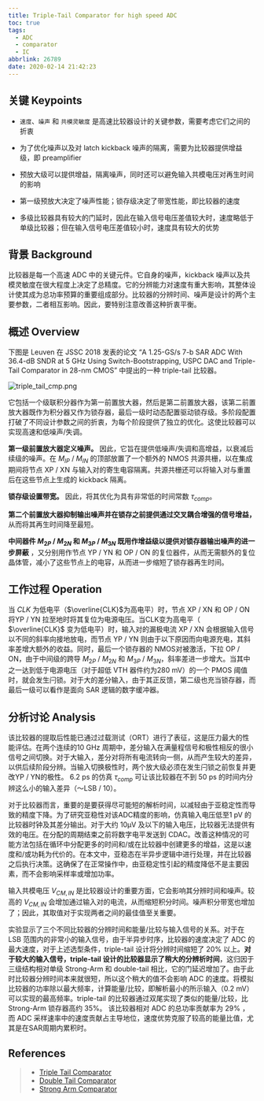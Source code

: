 ```yaml
---
title: Triple-Tail Comparator for high speed ADC
toc: true
tags:
  - ADC
  - comparator
  - IC
abbrlink: 26789
date: 2020-02-14 21:42:23
---
```


## 关键 Keypoints

- `速度`、`噪声` 和 `共模灵敏度` 是高速比较器设计的关键参数，需要考虑它们之间的折衷

- 为了优化噪声以及对 latch kickback 噪声的隔离，需要为比较器提供增益级，即 preamplifier

- 预放大级可以提供增益，隔离噪声，同时还可以避免输入共模电压对再生时间的影响

- 第一级预放大决定了噪声性能；锁存级决定了带宽性能，即比较器的速度

- 多级比较器具有较大的门延时，因此在输入信号电压差值较大时，速度略低于单级比较器；但在输入信号电压差值较小时，速度具有较大的优势

## 背景 Background

比较器是每一个高速 ADC 中的关键元件。它自身的噪声，kickback 噪声以及共模灵敏度在很大程度上决定了总精度。它的分辨能力对速度有重大影响，其整体设计使其成为总功率预算的重要组成部分。比较器的分辨时间、噪声是设计的两个主要参数，二者相互影响。因此，要特别注意改善这种折衷平衡。

## 概述 Overview

下图是 Leuven 在 JSSC 2018 发表的论文 “A 1.25-GS/s 7-b SAR ADC With 36.4-dB SNDR at 5 GHz Using Switch-Bootstrapping, USPC DAC and Triple-Tail Comparator in 28-nm CMOS” 中提出的一种 triple-tail 比较器。

![triple_tail_cmp.png](https://i.loli.net/2020/02/15/xsQcKSOt6Cm5Eiv.png)

它包括一个级联积分器作为第一前置放大器，然后是第二前置放大器，该第二前置放大器既作为积分器又作为锁存器，最后一级时动态配置驱动锁存级。多阶段配置打破了不同设计参数之间的折衷，为每个阶段提供了独立的优化。这使比较器可以实现高速和低噪声/失调。

**第一级前置放大器定义噪声。** 因此，它旨在提供低噪声/失调和高增益，以衰减后续级的噪声。在 $M_{IP}$ / $M_{IN}$ 的顶部放置了一个额外的 NMOS 共源共栅，以在集成期间将节点 XP / XN 与输入对的寄生电容隔离。共源共栅还可以将输入对与重置后在这些节点上生成的 kickback 隔离。

**锁存级设置带宽。** 因此，将其优化为具有非常低的时间常数 $\tau_{comp}$。

**第二个前置放大器抑制输出噪声并在锁存之前提供通过交叉耦合增强的信号增益，** 从而将其再生时间降至最短。

**中间器件 $M_{2P}$ / $M_{2N}$ 和 $M_{3P}$ / $M_{3N}$ 既用作增益级以提供对锁存器输出噪声的进一步屏蔽** ，又分别用作节点 YP / YN 和 OP / ON 的复位器件，从而无需额外的复位晶体管，减小了这些节点上的电容，从而进一步缩短了锁存器再生时间。

## 工作过程 Operation

当 $CLK$ 为低电平（$\overline{CLK}$为高电平）时，节点 XP / XN 和 OP / ON 将YP / YN 拉至地时将其复位为电源电压。当CLK变为高电平（ $\overline{CLK}$ 变为低电平）时，输入对的漏极电流 XP / XN 会根据输入信号以不同的斜率向接地放电，而节点 YP / YN 则由于以下原因而向电源充电，其斜率差增大额外的收益。同时，最后一个锁存器的 NMOS对被激活，下拉 OP / ON，由于中间级的跨导 $M_{2P}$ / $M_{2N}$ 和 $M_{3P}$ / $M_{3N}$，斜率差进一步增大。当其中之一达到低于电源电压（对于超低 VTH 器件约为280 mV）的一个 PMOS 阈值时，就会发生闩锁。对于大的差分输入，由于其正反馈，第二级也充当锁存器，而最后一级可以看作是面向 SAR 逻辑的数字缓冲器。

## 分析讨论 Analysis

该比较器的提取后性能已通过过载测试（ORT）进行了表征，这是压力最大的性能评估。在两个连续的10 GHz 周期中，差分输入在满量程信号和极性相反的很小信号之间切换。对于大输入，差分对将所有电流转向一侧，从而产生较大的差异，以供后续阶段分辨。当输入切换极性时，两个放大级必须在发生闩锁之前恢复并更改YP / YN的极性。 6.2 ps 的仿真 $\tau_{comp}$ 可让该比较器在不到 50 ps 的时间内分辨这么小的输入差异（〜LSB / 10）。

对于比较器而言，重要的是要获得尽可能短的解析时间，以减轻由于亚稳定性而导致的精度下降。为了研究亚稳性对该ADC精度的影响，仿真输入电压低至1 pV 的比较器时钟及其差分输出。对于大约 10μV 及以下的输入电压，比较器无法提供有效的电压。在分配的周期结束之前将数字电平发送到 CDAC。改善这种情况的可能方法包括在循环中分配更多的时间和/或在比较器中创建更多的增益，这是以速度和/或功耗为代价的。在本文中，亚稳态在半异步逻辑中进行处理，并在比较器之后执行决策。这确保了在正常操作中，由亚稳定性引起的精度降低不是主要因素，而不会影响采样率或增加功率。

输入共模电压 $V_{CM,IN}$ 是比较器设计的重要方面，它会影响其分辨时间和噪声。较高的 $V_{CM,IN}$ 会增加通过输入对的电流，从而缩短积分时间。噪声积分带宽也增加了；因此，其取值对于实现两者之间的最佳值至关重要。

实验显示了三个不同比较器的分辨时间和能量/比较与输入信号的关系。对于在 LSB 范围内的非常小的输入信号，由于半异步时序，比较器的速度决定了 ADC 的最大速度，对于上述选型条件，triple-tail 设计将分辨时间缩短了 20% 以上。**对于较大的输入信号，triple-tail 设计的比较器显示了稍大的分辨析时间**，这归因于三级结构相对单级 Strong-Arm 和 double-tail 相比，它的门延迟增加了。由于此时比较器分辨时间本来就很短，所以这个稍大的值不会影响 ADC 的速度。将模拟比较器的功率除以最大频率，计算能量/比较，即解析最小的所示输入（0.2 mV）可以实现的最高频率。triple-tail 的比较器通过双尾实现了类似的能量/比较，比 Strong-Arm 锁存器高约 35%。 该比较器相对 ADC 的总功率贡献率为 29% ，而 ADC 采样速率中的速度贡献占主导地位，速度优势克服了较高的能量比值，尤其是在SAR周期内累积时。

## References
> - [Triple Tail Comparator](https://ieeexplore.ieee.org/document/8344549)
> - [Double Tail Comparator](https://ieeexplore.ieee.org/document/4242391)
> - [Strong Arm Comparator](https://ieeexplore.ieee.org/document/7130773)
